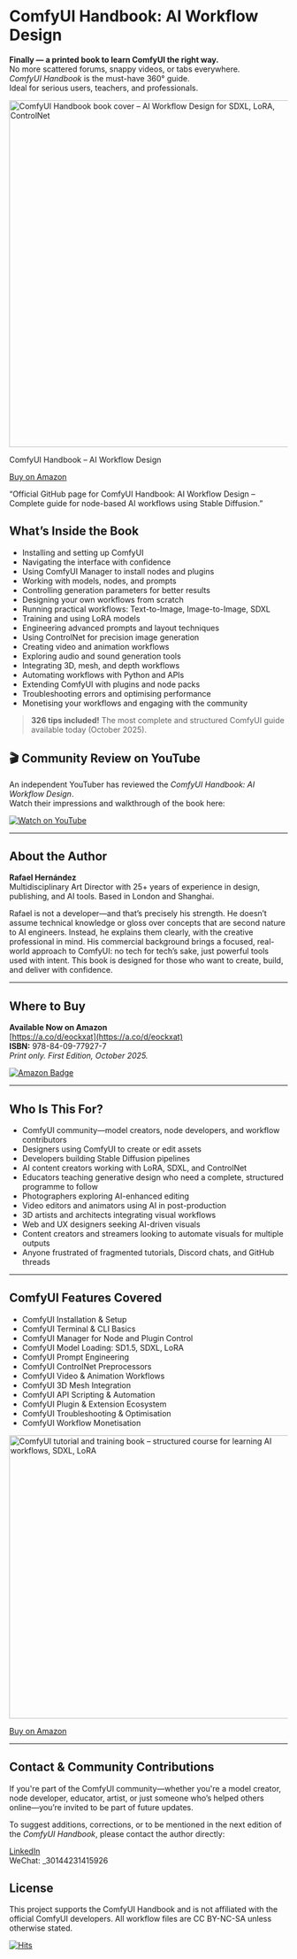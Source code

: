 # ComfyUI Handbook: AI Workflow Design

**Finally — a printed book to learn ComfyUI the right way.**  
No more scattered forums, snappy videos, or tabs everywhere.  
*ComfyUI Handbook* is the must-have 360° guide.  
Ideal for serious users, teachers, and professionals.


<a href="https://a.co/d/eockxat">
  <img 
    width="512" 
    height="627" 
    src="https://github.com/user-attachments/assets/9c237602-13dd-48a0-94df-36f36bf58df8" 
    alt="ComfyUI Handbook book cover – AI Workflow Design for SDXL, LoRA, ControlNet" 
    title="Learn ComfyUI, Full ComfyUI Course"
  />
</a>

ComfyUI Handbook – AI Workflow Design

[Buy on Amazon](https://a.co/d/eockxat)  

“Official GitHub page for ComfyUI Handbook: AI Workflow Design – Complete guide for node-based AI workflows using Stable Diffusion.”

## What’s Inside the Book

- Installing and setting up ComfyUI  
- Navigating the interface with confidence  
- Using ComfyUI Manager to install nodes and plugins  
- Working with models, nodes, and prompts  
- Controlling generation parameters for better results  
- Designing your own workflows from scratch  
- Running practical workflows: Text-to-Image, Image-to-Image, SDXL  
- Training and using LoRA models  
- Engineering advanced prompts and layout techniques  
- Using ControlNet for precision image generation  
- Creating video and animation workflows  
- Exploring audio and sound generation tools  
- Integrating 3D, mesh, and depth workflows  
- Automating workflows with Python and APIs  
- Extending ComfyUI with plugins and node packs  
- Troubleshooting errors and optimising performance  
- Monetising your workflows and engaging with the community

> **326 tips included!** The most complete and structured ComfyUI guide available today (October 2025).


## 🎬 Community Review on YouTube

An independent YouTuber has reviewed the *ComfyUI Handbook: AI Workflow Design*.  
Watch their impressions and walkthrough of the book here:

[![Watch on YouTube](https://img.youtube.com/vi/q6uJ18uW554/0.jpg)](https://www.youtube.com/watch?v=q6uJ18uW554)


---
## About the Author

**Rafael Hernández**  
Multidisciplinary Art Director with 25+ years of experience in design, publishing, and AI tools. Based in London and Shanghai.

Rafael is not a developer—and that’s precisely his strength. He doesn’t assume technical knowledge or gloss over concepts that are second nature to AI engineers. Instead, he explains them clearly, with the creative professional in mind. His commercial background brings a focused, real-world approach to ComfyUI: no tech for tech’s sake, just powerful tools used with intent. This book is designed for those who want to create, build, and deliver with confidence.

---

## Where to Buy

**Available Now on Amazon**  
[https://a.co/d/eockxat](https://a.co/d/eockxat)  
**ISBN:** 978-84-09-77927-7  
*Print only. First Edition, October 2025.*

[![Amazon Badge](https://img.shields.io/badge/Buy%20on-Amazon-orange?style=for-the-badge)](https://a.co/d/eockxat)


---

## Who Is This For?

- ComfyUI community—model creators, node developers, and workflow contributors
- Designers using ComfyUI to create or edit assets  
- Developers building Stable Diffusion pipelines  
- AI content creators working with LoRA, SDXL, and ControlNet  
- Educators teaching generative design who need a complete, structured programme to follow
- Photographers exploring AI-enhanced editing  
- Video editors and animators using AI in post-production  
- 3D artists and architects integrating visual workflows  
- Web and UX designers seeking AI-driven visuals  
- Content creators and streamers looking to automate visuals for multiple outputs 
- Anyone frustrated of fragmented tutorials, Discord chats, and GitHub threads

---

## ComfyUI Features Covered

- ComfyUI Installation & Setup  
- ComfyUI Terminal & CLI Basics  
- ComfyUI Manager for Node and Plugin Control  
- ComfyUI Model Loading: SD1.5, SDXL, LoRA  
- ComfyUI Prompt Engineering  
- ComfyUI ControlNet Preprocessors  
- ComfyUI Video & Animation Workflows  
- ComfyUI 3D Mesh Integration  
- ComfyUI API Scripting & Automation  
- ComfyUI Plugin & Extension Ecosystem  
- ComfyUI Troubleshooting & Optimisation  
- ComfyUI Workflow Monetisation

<a href="https://a.co/d/eockxat">
  <img 
    width="512" 
    height="512" 
    src="https://github.com/user-attachments/assets/a453251f-e358-4a1e-a962-ae94af650503" 
    alt="ComfyUI tutorial and training book – structured course for learning AI workflows, SDXL, LoRA" 
    title="ComfyUI course-style training – step-by-step learning with SDXL, ControlNet, and workflow design"
  />
</a>

[Buy on Amazon](https://a.co/d/eockxat)  

---

## Contact & Community Contributions

If you're part of the ComfyUI community—whether you're a model creator, node developer, educator, artist, or just someone who’s helped others online—you’re invited to be part of future updates.

To suggest additions, corrections, or to be mentioned in the next edition of the *ComfyUI Handbook*, please contact the author directly:
 
[LinkedIn](https://www.linkedin.com/in/rhernandez2)  
WeChat: _30144231415926

## License

This project supports the ComfyUI Handbook and is not affiliated with the official ComfyUI developers. All workflow files are CC BY-NC-SA unless otherwise stated.

[![Hits](https://hits.sh/github.com/rafael3/comfyui-book.svg?color=98f831)](https://hits.sh/github.com/rafael3/comfyui-book/)


